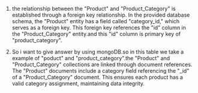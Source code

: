 1. the relationship between the "Product" and "Product_Category" is established through a foreign key relationship. In the provided database schema, the "Product" entity has a field called "category_id," which serves as a foreign key. This foreign key references the "id" column in the "Product_Category" entity.and this "id" column is primary key of "product_category".

2. So i want to give answer by using mongoDB.so in this table we take a example of "poduct"
  and "product_category".the "Product" and "Product_Category" collections are linked through document references. The "Product" documents include a category field referencing the "_id" of a "Product_Category" document. This ensures each product has a valid category assignment, maintaining data integrity. 





